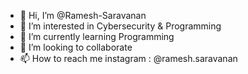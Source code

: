 - 👋 Hi, I’m @Ramesh-Saravanan
- 👀 I’m interested in Cybersecurity & Programming
- 🌱 I’m currently learning Programming
- 💞️ I’m looking to collaborate 
- 📫 How to reach me instagram : @ramesh.saravanan

<!---
Ramesh-Saravanan/Ramesh-Saravanan is a ✨ special ✨ repository because its `README.md` (this file) appears on your GitHub profile.
You can click the Preview link to take a look at your changes.
--->
